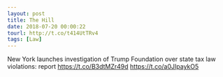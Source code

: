 ```yaml
---
layout: post
title: The Hill
date: 2018-07-20 00:00:22
tourl: http://t.co/t414UtTRv4
tags: [Law]
---
```

New York launches investigation of Trump Foundation over state tax law violations: report https://t.co/B3dtMZr49d https://t.co/a0JIpaykO5